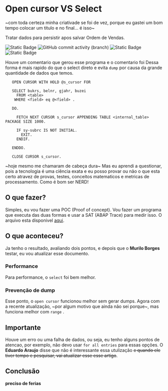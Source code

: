 # Open cursor VS Select
 ~com toda certeza minha criativade se foi de vez, porque eu gastei um bom tempo colocar um titulo e no final... é isso~

Tratar dados para persistir apos salvar Ordem de Vendas.

![Static Badge](https://img.shields.io/badge/development-abap-blue) 
![GitHub commit activity (branch)](https://img.shields.io/github/commit-activity/t/edmilson-nascimento/open.x.select)
![Static Badge](https://img.shields.io/badge/murilo.borges-abap-lime)
![Static Badge](https://img.shields.io/badge/eduardo.araujo-abap-teal)



 Houve um comentario que gerou esse programa e o comentario foi
 Dessa forma é mais rapido do que o select direto e evita `dump` por causa da grande quantidade de dados que temos.

 ```abap
    OPEN CURSOR WITH HOLD @s_cursor FOR

    SELECT bukrs, belnr, gjahr, buzei
      FROM <table>
     WHERE <field> eq @<field> .

    DO.

      FETCH NEXT CURSOR s_cursor APPENDING TABLE <internal_table> PACKAGE SIZE 1000.

      IF sy-subrc IS NOT INITIAL.
        EXIT.
      ENDIF.

    ENDDO.

    CLOSE CURSOR s_cursor.
 ```

~hoje mesmo me chamaram de cabeça dura~ Mas eu aprendi a questionar, pois a tecnologia é uma ciência exata e eu posso provar ou não o que esta certo atravez de provas, testes, conceitos matematicos e metricas de processamento. Como é bom ser NERD!

 ## O que fazer?
Simples, eu vou fazer uma POC (Proof of concept). Vou fazer um programa que executa das duas formas e usar a SAT (ABAP Trace) para medir isso. O arquivo esta disponivel [aqui](code/z_test.abap).

## O que aconteceu?
Ja tenho o resultado, avaliando dois pontos, e depois que o **Murilo Borges** testar, eu vou atualizar esse documento.

### Performance
Para performance, o `select` foi bem melhor.
### Prevenção de dump
Esse ponto, o `open cursor` funcionou melhor sem gerar dumps. Agora com a recente atualização, ~por algum motivo que ainda não sei porque~, mas funciona melhor com `range` .

## Importante
Houve um erro ou uma falha de dados, ou seja, eu tenho alguns pontos de atencao, por exemplo, não devo usar `for all entries` para essas opções. O **Eduardo Araujo** disse que não é interessante essa utulização ~~e quando ele tiver tempo e pesquisar, vai atualizar esse esse artigo~~.

## Conclusão
**preciso de ferias**

